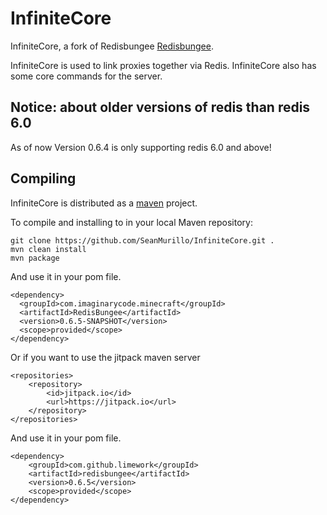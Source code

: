 # InfiniteCore

InfiniteCore, a fork of Redisbungee [Redisbungee](https://github.com/ProxioDev/RedisBungee).  

InfiniteCore is used to link proxies together via Redis. InfiniteCore also has some core commands for the server.

## Notice: about older versions of redis than redis 6.0

As of now Version 0.6.4 is only supporting redis 6.0 and above!

## Compiling

InfiniteCore is distributed as a [maven](https://maven.apache.org) project. 

To compile and installing to in your local Maven repository:

    git clone https://github.com/SeanMurillo/InfiniteCore.git .
    mvn clean install
    mvn package


And use it in your pom file.

    <dependency>
      <groupId>com.imaginarycode.minecraft</groupId>
      <artifactId>RedisBungee</artifactId>
      <version>0.6.5-SNAPSHOT</version>
      <scope>provided</scope>
    </dependency>

Or if you want to use the jitpack maven server

    <repositories>
		<repository>
		    <id>jitpack.io</id>
		    <url>https://jitpack.io</url>
		</repository>
	</repositories>
    
And use it in your pom file.
    
    <dependency>
	    <groupId>com.github.limework</groupId>
	    <artifactId>redisbungee</artifactId>
	    <version>0.6.5</version>
        <scope>provided</scope>
	</dependency>


